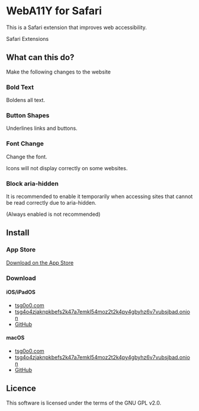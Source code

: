 # WebA11Y for Safari

This is a Safari extension that improves web accessibility.

Safari Extensions

## What can this do?

Make the following changes to the website

### Bold Text

Boldens all text.

### Button Shapes

Underlines links and buttons.

### Font Change

Change the font.

Icons will not display correctly on some websites.

### Block aria-hidden

It is recommended to enable it temporarily when accessing sites that cannot be read correctly due to aria-hidden.

(Always enabled is not recommended)

## Install

### App Store

[Download on the App Store](https://apps.apple.com/app/weba11y/id1663119196)

### Download

#### iOS/iPadOS

- [tsg0o0.com](https://tsg0o0.com/resource/app/weba11y/ios/WebA11Y.ipa)
- [tsg4o4zjaknpkbefs2k47a7emkl54moz2t2k4py4gbyhz6v7vubsjbad.onion](http://tsg4o4zjaknpkbefs2k47a7emkl54moz2t2k4py4gbyhz6v7vubsjbad.onion/resource/app/weba11y/ios/WebA11Y.ipa)
- [GitHub](https://github.com/tsg0o0/WebA11Y/releases)

#### macOS

- [tsg0o0.com](https://tsg0o0.com/resource/app/weba11y/macos/WebA11Y.zip)
- [tsg4o4zjaknpkbefs2k47a7emkl54moz2t2k4py4gbyhz6v7vubsjbad.onion](http://tsg4o4zjaknpkbefs2k47a7emkl54moz2t2k4py4gbyhz6v7vubsjbad.onion/resource/app/weba11y/macos/WebA11Y.zip)
- [GitHub](https://github.com/tsg0o0/WebA11Y/releases)

## Licence

This software is licensed under the terms of the GNU GPL v2.0.
